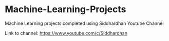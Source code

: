 # Machine-Learning-Projects
Machine Learning projects completed using Siddhardhan Youtube Channel

Link to channel: https://www.youtube.com/c/Siddhardhan
